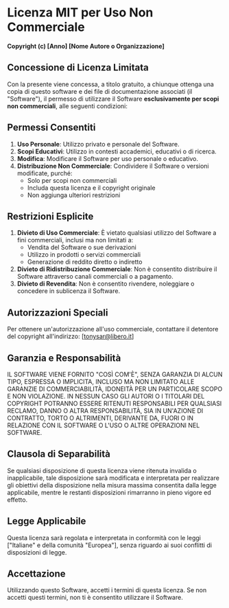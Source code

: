 # Licenza MIT per Uso Non Commerciale

**Copyright (c) [Anno] [Nome Autore o Organizzazione]**

## Concessione di Licenza Limitata

Con la presente viene concessa, a titolo gratuito, a chiunque ottenga una copia di questo software e dei file di documentazione associati (il "Software"), il permesso di utilizzare il Software **esclusivamente per scopi non commerciali**, alle seguenti condizioni:

## Permessi Consentiti

1. **Uso Personale**: Utilizzo privato e personale del Software.
2. **Scopi Educativi**: Utilizzo in contesti accademici, educativi o di ricerca.
3. **Modifica**: Modificare il Software per uso personale o educativo.
4. **Distribuzione Non Commerciale**: Condividere il Software o versioni modificate, purché:
   - Solo per scopi non commerciali
   - Includa questa licenza e il copyright originale
   - Non aggiunga ulteriori restrizioni

## Restrizioni Esplicite

1. **Divieto di Uso Commerciale**: È vietato qualsiasi utilizzo del Software a fini commerciali, inclusi ma non limitati a:
   - Vendita del Software o sue derivazioni
   - Utilizzo in prodotti o servizi commerciali
   - Generazione di reddito diretto o indiretto
2. **Divieto di Ridistribuzione Commerciale**: Non è consentito distribuire il Software attraverso canali commerciali o a pagamento.
3. **Divieto di Revendita**: Non è consentito rivendere, noleggiare o concedere in sublicenza il Software.

## Autorizzazioni Speciali

Per ottenere un'autorizzazione all'uso commerciale, contattare il detentore del copyright all'indirizzo: [tonysar@libero.it]

## Garanzia e Responsabilità

IL SOFTWARE VIENE FORNITO "COSÌ COM'È", SENZA GARANZIA DI ALCUN TIPO, ESPRESSA O IMPLICITA, INCLUSO MA NON LIMITATO ALLE GARANZIE DI COMMERCIABILITÀ, IDONEITÀ PER UN PARTICOLARE SCOPO E NON VIOLAZIONE. IN NESSUN CASO GLI AUTORI O I TITOLARI DEL COPYRIGHT POTRANNO ESSERE RITENUTI RESPONSABILI PER QUALSIASI RECLAMO, DANNO O ALTRA RESPONSABILITÀ, SIA IN UN'AZIONE DI CONTRATTO, TORTO O ALTRIMENTI, DERIVANTE DA, FUORI O IN RELAZIONE CON IL SOFTWARE O L'USO O ALTRE OPERAZIONI NEL SOFTWARE.

## Clausola di Separabilità

Se qualsiasi disposizione di questa licenza viene ritenuta invalida o inapplicabile, tale disposizione sarà modificata e interpretata per realizzare gli obiettivi della disposizione nella misura massima consentita dalla legge applicabile, mentre le restanti disposizioni rimarranno in pieno vigore ed effetto.

## Legge Applicabile

Questa licenza sarà regolata e interpretata in conformità con le leggi ["Italiane" e della comunità "Europea"], senza riguardo ai suoi conflitti di disposizioni di legge.

## Accettazione

Utilizzando questo Software, accetti i termini di questa licenza. Se non accetti questi termini, non ti è consentito utilizzare il Software.